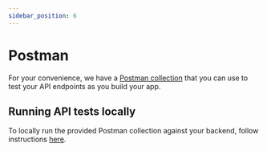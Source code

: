 ```yaml
---
sidebar_position: 6
---
```


# Postman

For your convenience, we have a [Postman collection](https://github.com/gothinkster/realworld/blob/master/api/Conduit.postman_collection.json) that you can use to test your API endpoints as you build your app.


## Running API tests locally

To locally run the provided Postman collection against your backend, follow instructions [here](https://github.com/gothinkster/realworld/tree/main/api).

